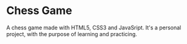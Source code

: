 # Chess Game
 A chess game made with HTML5, CSS3 and JavaSript. It's a personal project, with the purpose of learning and practicing.
